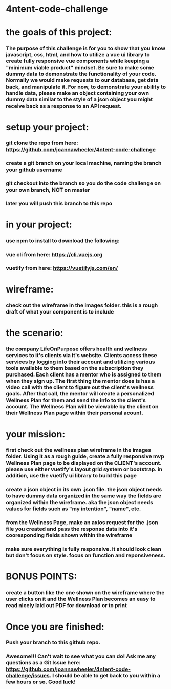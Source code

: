 # 4ntent-code-challenge

# the goals of this project:

### The purpose of this challenge is for you to show that you know javascript, css, html, and how to utilize a vue ui library to create fully responsive vue components while keeping a "minimum viable product" mindset. Be sure to make some dummy data to demonstrate the functionality of your code. Normally we would make requests to our database, get data back, and manipulate it. For now, to demonstrate your ability to handle data, please make an object containing your own dummy data similar to the style of a json object you might receive back as a response to an API request.

# setup your project:

### git clone the repo from here: https://github.com/joannawheeler/4ntent-code-challenge

### create a git branch on your local machine, naming the branch your github username

### git checkout into the branch so you do the code challenge on your own branch, NOT on master

### later you will push this branch to this repo

# in your project:

### use npm to install to download the following:

### vue cli from here: https://cli.vuejs.org

### vuetify from here: https://vuetifyjs.com/en/

# wireframe:

### check out the wireframe in the images folder. this is a rough draft of what your component is to include

# the scenario:

### the company LifeOnPurpose offers health and wellness services to it's clients via it's website. Clients access these services by logging into their account and utilizing various tools available to them based on the subscription they purchased. Each client has a mentor who is assigned to them when they sign up. The first thing the mentor does is has a video call with the client to figure out the client's wellness goals. After that call, the mentor will create a personalized Wellness Plan for them and send the info to the client's account. The Wellness Plan will be viewable by the client on their Wellness Plan page within their personal acount.

# your mission:

### first check out the wellness plan wireframe in the images folder. Using it as a rough guide, create a fully responsive mvp Wellness Plan page to be displayed on the CLIENT's account. please use either vuetify's layout grid system or bootstrap. in addition, use the vuetify ui library to build this page

### create a json object in its own .json file. the json object needs to have dummy data organized in the same way the fields are organized within the wireframe. aka the json object needs values for fields such as "my intention", "name", etc.

### from the Wellness Page, make an axios request for the .json file you created and pass the response data into it's cooresponding fields shown within the wireframe

### make sure everything is fully responsive. it should look clean but don't focus on style. focus on function and reponsiveness.

# BONUS POINTS:

### create a button like the one shown on the wireframe where the user clicks on it and the Wellness Plan becomes an easy to read nicely laid out PDF for download or to print

# Once you are finished:

### Push your branch to this github repo. 

### Awesome!!! Can't wait to see what you can do! Ask me any questions as a Git Issue here: https://github.com/joannawheeler/4ntent-code-challenge/issues. I should be able to get back to you within a few hours or so. Good luck!
